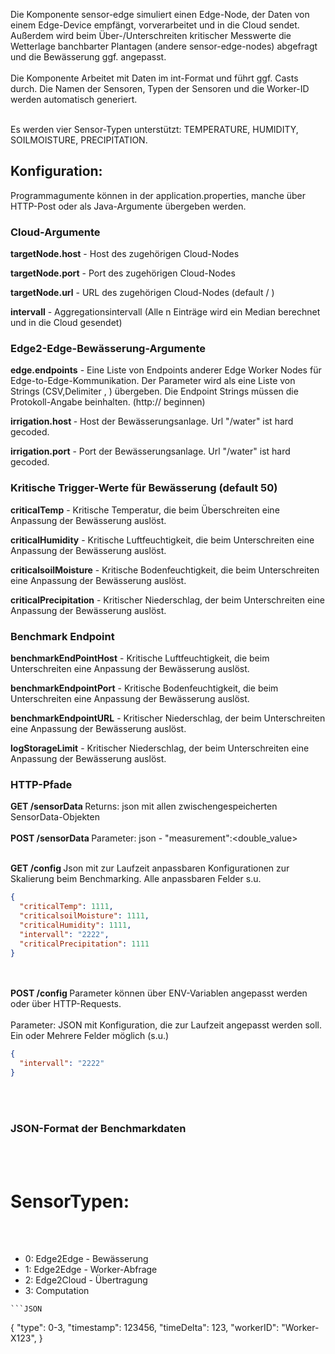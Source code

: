 Die Komponente sensor-edge simuliert einen Edge-Node, der Daten von einem Edge-Device empfängt, vorverarbeitet und in die Cloud sendet. Außerdem wird beim Über-/Unterschreiten kritischer Messwerte die Wetterlage banchbarter Plantagen (andere sensor-edge-nodes) abgefragt und die Bewässerung ggf. angepasst. <br></br>
Die Komponente Arbeitet mit Daten im int-Format und führt ggf. Casts durch. 
Die Namen der Sensoren, Typen der Sensoren und die Worker-ID werden automatisch generiert. <br></br>

Es werden vier Sensor-Typen unterstützt: TEMPERATURE, HUMIDITY, SOILMOISTURE, PRECIPITATION.
 
<h2> Konfiguration: </h2>
<p>  Programmagumente können in der application.properties, manche über HTTP-Post oder als Java-Argumente übergeben werden. </p>
   
  <h3><b>Cloud-Argumente</b></h3>
  <p><b>targetNode.host</b> - Host des zugehörigen Cloud-Nodes</p>
  <p><b>targetNode.port</b> - Port des zugehörigen Cloud-Nodes</p> 
  <p><b>targetNode.url</b>  - URL des zugehörigen Cloud-Nodes (default / )</p>
  <p><b>intervall</b> - Aggregationsintervall (Alle n Einträge wird ein Median berechnet und in die Cloud gesendet)</p>
  <h3><b>Edge2-Edge-Bewässerung-Argumente</b></h3>
  <p><b>edge.endpoints</b> - Eine Liste von Endpoints anderer Edge Worker Nodes für Edge-to-Edge-Kommunikation. Der Parameter wird als eine Liste von Strings (CSV,Delimiter , ) übergeben. Die Endpoint Strings müssen die Protokoll-Angabe beinhalten. (http:// beginnen)</p>
   <p><b>irrigation.host </b> - Host der Bewässerungsanlage. Url "/water" ist hard gecoded. </p>
  <p><b>irrigation.port</b> - Port der Bewässerungsanlage. Url "/water" ist hard gecoded.</p>
    <h3><b>Kritische Trigger-Werte für Bewässerung (default 50)</b></h3>
  <p><b>criticalTemp</b> - Kritische Temperatur, die beim Überschreiten eine Anpassung der Bewässerung auslöst.</p>
     <p><b>criticalHumidity</b> - Kritische Luftfeuchtigkeit, die beim Unterschreiten eine Anpassung der Bewässerung auslöst.</p>
  <p><b>criticalsoilMoisture</b> - Kritische Bodenfeuchtigkeit, die beim Unterschreiten eine Anpassung der Bewässerung auslöst.</p>
  <p><b>criticalPrecipitation</b> - Kritischer Niederschlag, der beim Unterschreiten eine Anpassung der Bewässerung auslöst.</p>
    <h3><b>Benchmark Endpoint</b></h3>

   <p><b>benchmarkEndPointHost</b> - Kritische Luftfeuchtigkeit, die beim Unterschreiten eine Anpassung der Bewässerung auslöst.</p>
  <p><b>benchmarkEndpointPort</b> - Kritische Bodenfeuchtigkeit, die beim Unterschreiten eine Anpassung der Bewässerung auslöst.</p>
  <p><b>benchmarkEndpointURL</b> - Kritischer Niederschlag, der beim Unterschreiten eine Anpassung der Bewässerung auslöst.</p>
    <p><b>logStorageLimit</b> - Kritischer Niederschlag, der beim Unterschreiten eine Anpassung der Bewässerung auslöst.</p>
 
  <h3><b>HTTP-Pfade</b></h3>
  
  <b>GET /sensorData </b> Returns: json mit allen zwischengespeicherten SensorData-Objekten <br></br>
  <b> POST /sensorData </b> Parameter: json - "measurement":<double_value> <br></br>
  
  
 <b> GET /config </b> Json mit zur Laufzeit anpassbaren Konfigurationen zur Skalierung beim Benchmarking. Alle anpassbaren Felder s.u. 
  ```JSON
  {
    "criticalTemp": 1111,
    "criticalsoilMoisture": 1111,
    "criticalHumidity": 1111,
    "intervall": "2222",
    "criticalPrecipitation": 1111
}
  ```
  <br></br>
  <b> POST /config </b> Parameter können über ENV-Variablen angepasst werden oder über HTTP-Requests.<br></br>
  Parameter: JSON mit Konfiguration, die zur Laufzeit angepasst werden soll. Ein oder Mehrere Felder möglich (s.u.)
  ```JSON
  {
    "intervall": "2222"
  }
  ```
  <br></br>
  <h3><b>JSON-Format der Benchmarkdaten</b></h3>
  <br></br>
  <h1>SensorTypen: </h1>
  <br></br>
  <ul>
 <li>0: Edge2Edge - Bewässerung</li>
 <li>1: Edge2Edge - Worker-Abfrage</li>
 <li>2: Edge2Cloud - Übertragung</li>
 <li>3: Computation</li>
 </ul>
  
    ```JSON
  {
    "type": 0-3,
    "timestamp": 123456,
    "timeDelta": 123,
    "workerID": "Worker-X123",
 }
  ```
  
  
